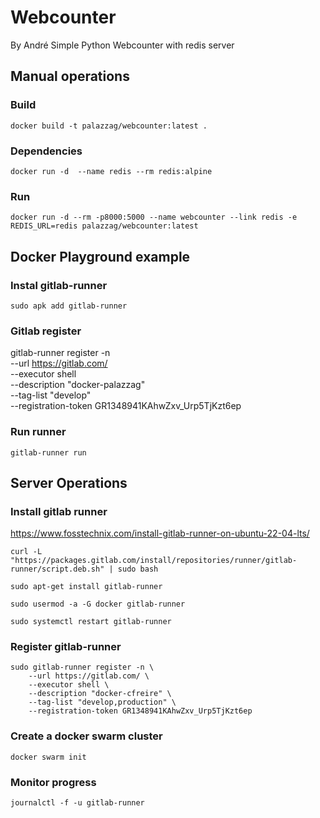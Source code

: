 # Webcounter
By André
Simple Python Webcounter with redis server

## Manual operations

### Build
    docker build -t palazzag/webcounter:latest .

### Dependencies
    docker run -d  --name redis --rm redis:alpine

### Run
    docker run -d --rm -p8000:5000 --name webcounter --link redis -e REDIS_URL=redis palazzag/webcounter:latest


## Docker Playground example

### Instal gitlab-runner

    sudo apk add gitlab-runner

### Gitlab register

gitlab-runner register -n \
--url https://gitlab.com/ \
--executor shell \
--description "docker-palazzag" \
--tag-list "develop" \
--registration-token GR1348941KAhwZxv_Urp5TjKzt6ep

### Run runner

    gitlab-runner run

## Server Operations

### Install gitlab runner
https://www.fosstechnix.com/install-gitlab-runner-on-ubuntu-22-04-lts/

    curl -L "https://packages.gitlab.com/install/repositories/runner/gitlab-runner/script.deb.sh" | sudo bash

    sudo apt-get install gitlab-runner

    sudo usermod -a -G docker gitlab-runner

    sudo systemctl restart gitlab-runner

### Register gitlab-runner

    sudo gitlab-runner register -n \
        --url https://gitlab.com/ \
        --executor shell \
        --description "docker-cfreire" \
        --tag-list "develop,production" \
        --registration-token GR1348941KAhwZxv_Urp5TjKzt6ep

### Create a docker swarm cluster

    docker swarm init
    
### Monitor progress

    journalctl -f -u gitlab-runner